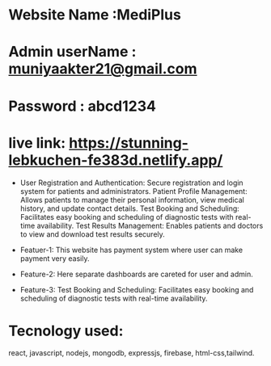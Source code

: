 
# Website Name :MediPlus
# Admin userName : muniyaakter21@gmail.com
# Password : abcd1234
# live link: https://stunning-lebkuchen-fe383d.netlify.app/



- User Registration and Authentication: Secure registration and login system for patients and administrators. Patient Profile Management: Allows patients to manage their personal information, view medical history, and update contact details. Test Booking and Scheduling: Facilitates easy booking and scheduling of diagnostic tests with real-time availability. Test Results Management: Enables patients and doctors to view and download test results securely.


- Featuer-1: This website has payment system where user can make payment very easily.
- Feature-2: Here separate dashboards are careted for user and admin.
- Feature-3: Test Booking and Scheduling: Facilitates easy booking and scheduling of diagnostic tests with real-time availability.

# Tecnology used: 
react, javascript, nodejs, mongodb, expressjs, firebase, html-css,tailwind.
